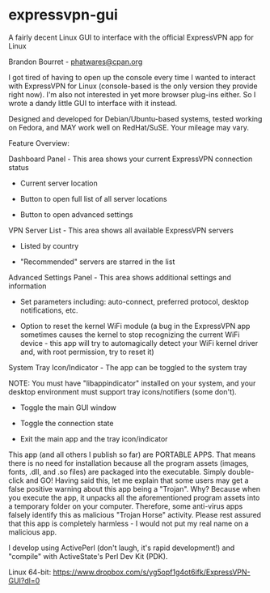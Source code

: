 # expressvpn-gui
A fairly decent Linux GUI to interface with the official ExpressVPN app for Linux

Brandon Bourret - phatwares@cpan.org

I got tired of having to open up the console every time I wanted to interact with ExpressVPN for Linux (console-based is the only version they provide right now). I'm also not interested in yet more browser plug-ins either. So I wrote a dandy little GUI to interface with it instead.

Designed and developed for Debian/Ubuntu-based systems, tested working on Fedora, and MAY work well on RedHat/SuSE. Your mileage may vary.

Feature Overview:

Dashboard Panel - This area shows your current ExpressVPN connection status

-   Current server location
   
-   Button to open full list of all server locations
   
-   Button to open advanced settings

VPN Server List - This area shows all available ExpressVPN servers

-   Listed by country
   
-   "Recommended" servers are starred in the list

Advanced Settings Panel - This area shows additional settings and information

-   Set parameters including: auto-connect, preferred protocol, desktop notifications, etc.
   
-   Option to reset the kernel WiFi module (a bug in the ExpressVPN app sometimes causes the kernel to stop recognizing the current WiFi device -
   this app will try to automagically detect your WiFi kernel driver and, with root permission, try to reset it)

System Tray Icon/Indicator - The app can be toggled to the system tray

   NOTE: You must have "libappindicator" installed on your system, and your desktop environment must support tray icons/notifiers (some don't).
   
-   Toggle the main GUI window
   
-   Toggle the connection state
   
-   Exit the main app and the tray icon/indicator

This app (and all others I publish so far) are PORTABLE APPS. That means there is no need for installation because all the program assets (images, fonts, .dll, and .so files) are packaged into the executable. Simply double-click and GO! Having said this, let me explain that some users may get a false positive warning about this app being a "Trojan". Why? Because when you execute the app, it unpacks all the aforementioned program assets into a temporary folder on your computer. Therefore, some anti-virus apps falsely identify this as malicious "Trojan Horse" activity. Please rest assured that this app is completely harmless - I would not put my real name on a malicious app.

I develop using ActivePerl (don't laugh, it's rapid development!) and "compile" with ActiveState's Perl Dev Kit (PDK).

Linux 64-bit: https://www.dropbox.com/s/yg5opf1g4ot6ifk/ExpressVPN-GUI?dl=0
